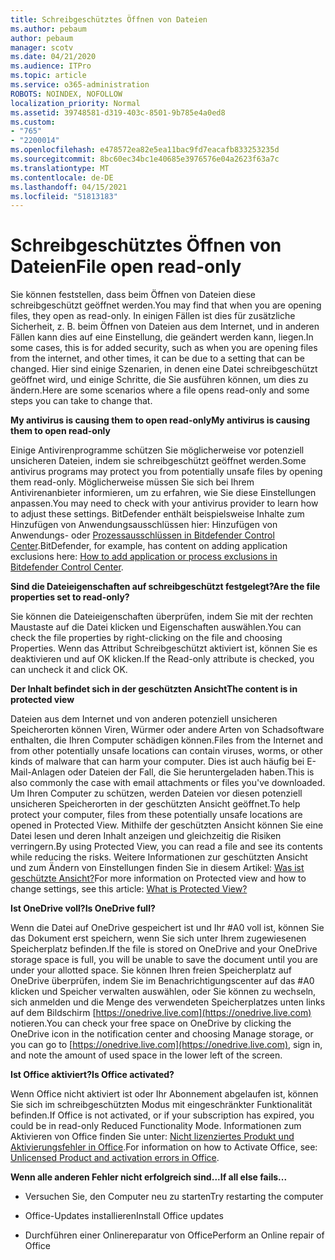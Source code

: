 ```yaml
---
title: Schreibgeschütztes Öffnen von Dateien
ms.author: pebaum
author: pebaum
manager: scotv
ms.date: 04/21/2020
ms.audience: ITPro
ms.topic: article
ms.service: o365-administration
ROBOTS: NOINDEX, NOFOLLOW
localization_priority: Normal
ms.assetid: 39748581-d319-403c-8501-9b785e4a0ed8
ms.custom:
- "765"
- "2200014"
ms.openlocfilehash: e478572ea82e5ea11bac9fd7eacafb833253235d
ms.sourcegitcommit: 8bc60ec34bc1e40685e3976576e04a2623f63a7c
ms.translationtype: MT
ms.contentlocale: de-DE
ms.lasthandoff: 04/15/2021
ms.locfileid: "51813183"
---
```

# <a name="file-open-read-only"></a><span data-ttu-id="be97d-102">Schreibgeschütztes Öffnen von Dateien</span><span class="sxs-lookup"><span data-stu-id="be97d-102">File open read-only</span></span>

<span data-ttu-id="be97d-103">Sie können feststellen, dass beim Öffnen von Dateien diese schreibgeschützt geöffnet werden.</span><span class="sxs-lookup"><span data-stu-id="be97d-103">You may find that when you are opening files, they open as read-only.</span></span> <span data-ttu-id="be97d-104">In einigen Fällen ist dies für zusätzliche Sicherheit, z. B. beim Öffnen von Dateien aus dem Internet, und in anderen Fällen kann dies auf eine Einstellung, die geändert werden kann, liegen.</span><span class="sxs-lookup"><span data-stu-id="be97d-104">In some cases, this is for added security, such as when you are opening files from the internet, and other times, it can be due to a setting that can be changed.</span></span> <span data-ttu-id="be97d-105">Hier sind einige Szenarien, in denen eine Datei schreibgeschützt geöffnet wird, und einige Schritte, die Sie ausführen können, um dies zu ändern.</span><span class="sxs-lookup"><span data-stu-id="be97d-105">Here are some scenarios where a file opens read-only and some steps you can take to change that.</span></span>
  
 <span data-ttu-id="be97d-106">**My antivirus is causing them to open read-only**</span><span class="sxs-lookup"><span data-stu-id="be97d-106">**My antivirus is causing them to open read-only**</span></span>
  
<span data-ttu-id="be97d-107">Einige Antivirenprogramme schützen Sie möglicherweise vor potenziell unsicheren Dateien, indem sie schreibgeschützt geöffnet werden.</span><span class="sxs-lookup"><span data-stu-id="be97d-107">Some antivirus programs may protect you from potentially unsafe files by opening them read-only.</span></span> <span data-ttu-id="be97d-108">Möglicherweise müssen Sie sich bei Ihrem Antivirenanbieter informieren, um zu erfahren, wie Sie diese Einstellungen anpassen.</span><span class="sxs-lookup"><span data-stu-id="be97d-108">You may need to check with your antivirus provider to learn how to adjust these settings.</span></span> <span data-ttu-id="be97d-109">BitDefender enthält beispielsweise Inhalte zum Hinzufügen von Anwendungsausschlüssen hier: Hinzufügen von Anwendungs- oder [Prozessausschlüssen in Bitdefender Control Center](https://aka.ms/AA6098i).</span><span class="sxs-lookup"><span data-stu-id="be97d-109">BitDefender, for example, has content on adding application exclusions here: [How to add application or process exclusions in Bitdefender Control Center](https://aka.ms/AA6098i).</span></span>
  
 <span data-ttu-id="be97d-110">**Sind die Dateieigenschaften auf schreibgeschützt festgelegt?**</span><span class="sxs-lookup"><span data-stu-id="be97d-110">**Are the file properties set to read-only?**</span></span>
  
<span data-ttu-id="be97d-111">Sie können die Dateieigenschaften überprüfen, indem Sie mit der rechten Maustaste auf die Datei klicken und Eigenschaften auswählen.</span><span class="sxs-lookup"><span data-stu-id="be97d-111">You can check the file properties by right-clicking on the file and choosing Properties.</span></span> <span data-ttu-id="be97d-112">Wenn das Attribut Schreibgeschützt aktiviert ist, können Sie es deaktivieren und auf OK klicken.</span><span class="sxs-lookup"><span data-stu-id="be97d-112">If the Read-only attribute is checked, you can uncheck it and click OK.</span></span>
  
 <span data-ttu-id="be97d-113">**Der Inhalt befindet sich in der geschützten Ansicht**</span><span class="sxs-lookup"><span data-stu-id="be97d-113">**The content is in protected view**</span></span>
  
<span data-ttu-id="be97d-114">Dateien aus dem Internet und von anderen potenziell unsicheren Speicherorten können Viren, Würmer oder andere Arten von Schadsoftware enthalten, die Ihren Computer schädigen können.</span><span class="sxs-lookup"><span data-stu-id="be97d-114">Files from the Internet and from other potentially unsafe locations can contain viruses, worms, or other kinds of malware that can harm your computer.</span></span> <span data-ttu-id="be97d-115">Dies ist auch häufig bei E-Mail-Anlagen oder Dateien der Fall, die Sie heruntergeladen haben.</span><span class="sxs-lookup"><span data-stu-id="be97d-115">This is also commonly the case with email attachments or files you've downloaded.</span></span> <span data-ttu-id="be97d-116">Um Ihren Computer zu schützen, werden Dateien vor diesen potenziell unsicheren Speicherorten in der geschützten Ansicht geöffnet.</span><span class="sxs-lookup"><span data-stu-id="be97d-116">To help protect your computer, files from these potentially unsafe locations are opened in Protected View.</span></span> <span data-ttu-id="be97d-117">Mithilfe der geschützten Ansicht können Sie eine Datei lesen und deren Inhalt anzeigen und gleichzeitig die Risiken verringern.</span><span class="sxs-lookup"><span data-stu-id="be97d-117">By using Protected View, you can read a file and see its contents while reducing the risks.</span></span> <span data-ttu-id="be97d-118">Weitere Informationen zur geschützten Ansicht und zum Ändern von Einstellungen finden Sie in diesem Artikel: [Was ist geschützte Ansicht?](https://support.office.com/article/d6f09ac7-e6b9-4495-8e43-2bbcdbcb6653)</span><span class="sxs-lookup"><span data-stu-id="be97d-118">For more information on Protected view and how to change settings, see this article: [What is Protected View?](https://support.office.com/article/d6f09ac7-e6b9-4495-8e43-2bbcdbcb6653)</span></span>
  
 <span data-ttu-id="be97d-119">**Ist OneDrive voll?**</span><span class="sxs-lookup"><span data-stu-id="be97d-119">**Is OneDrive full?**</span></span>
  
<span data-ttu-id="be97d-120">Wenn die Datei auf OneDrive gespeichert ist und Ihr #A0 voll ist, können Sie das Dokument erst speichern, wenn Sie sich unter Ihrem zugewiesenen Speicherplatz befinden.</span><span class="sxs-lookup"><span data-stu-id="be97d-120">If the file is stored on OneDrive and your OneDrive storage space is full, you will be unable to save the document until you are under your allotted space.</span></span> <span data-ttu-id="be97d-121">Sie können Ihren freien Speicherplatz auf OneDrive überprüfen, indem Sie im Benachrichtigungscenter auf das #A0 klicken und Speicher verwalten auswählen, oder Sie können zu wechseln, sich anmelden und die Menge des verwendeten Speicherplatzes unten links auf dem Bildschirm [https://onedrive.live.com](https://onedrive.live.com) notieren.</span><span class="sxs-lookup"><span data-stu-id="be97d-121">You can check your free space on OneDrive by clicking the OneDrive icon in the notification center and choosing Manage storage, or you can go to [https://onedrive.live.com](https://onedrive.live.com), sign in, and note the amount of used space in the lower left of the screen.</span></span>
  
 <span data-ttu-id="be97d-122">**Ist Office aktiviert?**</span><span class="sxs-lookup"><span data-stu-id="be97d-122">**Is Office activated?**</span></span>
  
<span data-ttu-id="be97d-123">Wenn Office nicht aktiviert ist oder Ihr Abonnement abgelaufen ist, können Sie sich im schreibgeschützten Modus mit eingeschränkter Funktionalität befinden.</span><span class="sxs-lookup"><span data-stu-id="be97d-123">If Office is not activated, or if your subscription has expired, you could be in read-only Reduced Functionality Mode.</span></span> <span data-ttu-id="be97d-124">Informationen zum Aktivieren von Office finden Sie unter: [Nicht lizenziertes Produkt und Aktivierungsfehler in Office](https://support.office.com/article/0d23d3c0-c19c-4b2f-9845-5344fedc4380).</span><span class="sxs-lookup"><span data-stu-id="be97d-124">For information on how to Activate Office, see: [Unlicensed Product and activation errors in Office](https://support.office.com/article/0d23d3c0-c19c-4b2f-9845-5344fedc4380).</span></span>
  
 <span data-ttu-id="be97d-125">**Wenn alle anderen Fehler nicht erfolgreich sind...**</span><span class="sxs-lookup"><span data-stu-id="be97d-125">**If all else fails...**</span></span>
  
- <span data-ttu-id="be97d-126">Versuchen Sie, den Computer neu zu starten</span><span class="sxs-lookup"><span data-stu-id="be97d-126">Try restarting the computer</span></span>
    
- <span data-ttu-id="be97d-127">Office-Updates installieren</span><span class="sxs-lookup"><span data-stu-id="be97d-127">Install Office updates</span></span>
    
- <span data-ttu-id="be97d-128">Durchführen einer Onlinereparatur von Office</span><span class="sxs-lookup"><span data-stu-id="be97d-128">Perform an Online repair of Office</span></span>
    

